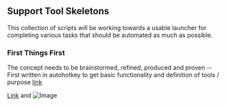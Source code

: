 ## Support Tool Skeletons

This collection of scripts will be working towards a usable launcher for completing various tasks that should be automated as much as possible.

### First Things First

The concept needs to be brainstormed, refined, produced and proven
-- First written in autohotkey to get basic functionality and definition of tools / purpose [link](http://www.autohotkey.com)

[Link](url) and ![Image](src)


